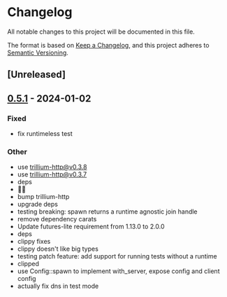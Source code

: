 # Changelog
All notable changes to this project will be documented in this file.

The format is based on [Keep a Changelog](https://keepachangelog.com/en/1.0.0/),
and this project adheres to [Semantic Versioning](https://semver.org/spec/v2.0.0.html).

## [Unreleased]

## [0.5.1](https://github.com/trillium-rs/trillium/compare/trillium-testing-v0.5.0...trillium-testing-v0.5.1) - 2024-01-02

### Fixed
- fix runtimeless test

### Other
- use trillium-http@v0.3.8
- use trillium-http@v0.3.7
- deps
- 📎💬
- bump trillium-http
- upgrade deps
- testing breaking: spawn returns a runtime agnostic join handle
- remove dependency carats
- Update futures-lite requirement from 1.13.0 to 2.0.0
- deps
- clippy fixes
- clippy doesn't like big types
- testing patch feature: add support for running tests without a runtime
- clipped
- use Config::spawn to implement with_server, expose config and client config
- actually fix dns in test mode
